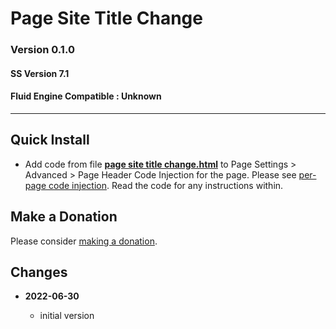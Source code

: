 # Page Site Title Change

### Version 0.1.0

#### SS Version 7.1

#### Fluid Engine Compatible : Unknown

---

## Quick Install

* Add code from file **[page site title change.html][1]** to Page Settings >
  Advanced > Page Header Code Injection for the page. Please see
  [per-page code injection][2]. Read the code for any instructions within.
  
## Make a Donation

Please consider [making a donation][3].

## Changes

<!-- * **2021-08-03**

  * added support for v7.0 Brine template family and Adirondack template
  * bumped version to 1.1
  -->
* **2022-06-30**

  * initial version

[1]: page%20site%20title%20change.html#L1
[2]: https://support.squarespace.com/hc/en-us/articles/205815908-Using-code-injection#toc-per-page-code-injection
[3]: https://github.com/tomsWebConsulting/twcsl#make-a-donation

